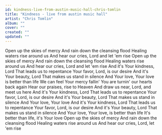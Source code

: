 ```yaml
---
id: kindness-live-from-austin-music-hall-chris-tomlin
title: "Kindness - live from austin music hall"
artist: "Chris Tomlin"
album: ""
cover: ""
created: ""
updated: ""
---
```


Open up the skies of mercy
And rain down the cleansing flood
Healing waters rise around us
And hear our cries, Lord and let 'em rise
Open up the skies of mercy
And rain down the cleansing flood
Healing waters rise around us
And hear our cries, Lord and let 'em rise
And it's Your kindness, Lord
That leads us to repentance
Your favor, Lord, is our desire
And it's Your beauty, Lord
That makes us stand in silence
And Your love, Your love is better than life
We can feel Your mercy fallin'
You are turnin' our hearts back again
Hear our praises, rise to Heaven
And draw us near, Lord, and meet us here
And it's Your kindness, Lord
That leads us to repentance
Your favor, Lord, is our desire
And it's Your beauty, Lord
That makes us stand in silence
And Your love, Your love
And it's Your kindness, Lord
That leads us to repentance
Your favor, Lord, is our desire
And it's Your beauty, Lord
That makes us stand in silence
And Your love, Your love, is better than life
It's better than life, it's Your love
Open up the skies of mercy
And rain down the cleansing flood
Healing waters rise around us
And hear our cries, Lord, let 'em rise